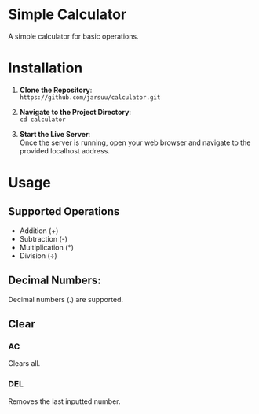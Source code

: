 # Simple Calculator
A simple calculator for basic operations.

# Installation
1. **Clone the Repository**:  
```https://github.com/jarsuu/calculator.git```

2. **Navigate to the Project Directory**:  
```cd calculator```

3. **Start the Live Server**:  
Once the server is running, open your web browser and navigate to the provided localhost address.

# Usage
## Supported Operations
- Addition (+)
- Subtraction (-)
- Multiplication (*)
- Division (÷)

## Decimal Numbers:
Decimal numbers (.) are supported.
 
## Clear
### AC
Clears all.

### DEL
Removes the last inputted number.